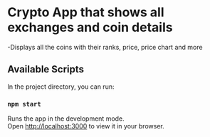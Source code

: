 # Crypto App that shows all exchanges and coin details

-Displays all the coins with their ranks, price, price chart and more

## Available Scripts

In the project directory, you can run:

### `npm start`

Runs the app in the development mode.\
Open [http://localhost:3000](http://localhost:3000) to view it in your browser.
